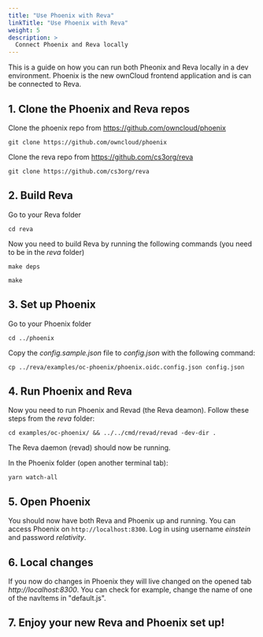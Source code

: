 ```yaml
---
title: "Use Phoenix with Reva"
linkTitle: "Use Phoenix with Reva"
weight: 5
description: >
  Connect Phoenix and Reva locally
---
```


This is a guide on how you can run both Pheonix and Reva locally in a dev environment. 
Phoenix is the new ownCloud frontend application and is can be connected to Reva.

## 1. Clone the Phoenix and Reva repos

Clone the phoenix repo from https://github.com/owncloud/phoenix 

```
git clone https://github.com/owncloud/phoenix
```

Clone the reva repo from https://github.com/cs3org/reva 

```
git clone https://github.com/cs3org/reva
```

## 2. Build Reva
Go to your Reva folder 

```
cd reva
```

Now you need to build Reva by running the following commands (you need to be in the *reva* folder)

```
make deps
```

```
make
```

## 3. Set up Phoenix
Go to your Phoenix folder 

```
cd ../phoenix
```

Copy the *config.sample.json* file to *config.json* with the following command:

```
cp ../reva/examples/oc-phoenix/phoenix.oidc.config.json config.json
```


## 4. Run Phoenix and Reva
Now you need to run Phoenix and Revad (the Reva deamon). Follow these steps
from the *reva* folder:

```
cd examples/oc-phoenix/ && ../../cmd/revad/revad -dev-dir .
``` 

The Reva daemon (revad) should now be running.

In the Phoenix folder (open another terminal tab):

```
yarn watch-all
``` 

## 5. Open Phoenix 
You should now have both Reva and Phoenix up and running. You can access Phoenix on ```http://localhost:8300```.
Log in using username *einstein* and password *relativity*. 

## 6. Local changes
If you now do changes in Phoenix they will live changed on the opened tab *http://localhost:8300*.
You can check for example, change the name of one of the navItems in "default.js".

## 7. Enjoy your new Reva and Phoenix set up!
